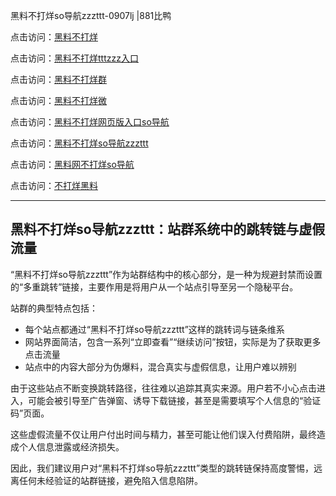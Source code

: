 黑料不打烊so导航zzzttt-0907lj |881比鸭

点击访问：<a href="https://heiliaolvzlu3.pages.dev">黑料不打烊</a>  

点击访问：<a href="https://heiliaoyvnrda.pages.dev">黑料不打烊tttzzz入口</a>  

点击访问：<a href="https://heiliaoxrq8i9.pages.dev">黑料不打烊群</a>  

点击访问：<a href="https://heiliao5s28gk.pages.dev">黑料不打烊微</a>  

点击访问：<a href="https://heiliaoryrhyu.pages.dev">黑料不打烊网页版入口so导航</a>  

点击访问：<a href="https://heiliao9wsbg3.pages.dev">黑料不打烊so导航zzzttt</a>  

点击访问：<a href="https://heiliaoxfe5rb.pages.dev">黑料网不打烊so导航</a>  

点击访问：<a href="https://heiliaokof3cy.pages.dev">不打烊黑料</a>  

---

## 黑料不打烊so导航zzzttt：站群系统中的跳转链与虚假流量

“黑料不打烊so导航zzzttt”作为站群结构中的核心部分，是一种为规避封禁而设置的“多重跳转”链接，主要作用是将用户从一个站点引导至另一个隐秘平台。

站群的典型特点包括：
- 每个站点都通过“黑料不打烊so导航zzzttt”这样的跳转词与链条维系  
- 网站界面简洁，包含一系列“立即查看”“继续访问”按钮，实际是为了获取更多点击流量  
- 站点中的内容大部分为伪爆料，混合真实与虚假信息，让用户难以辨别

由于这些站点不断变换跳转路径，往往难以追踪其真实来源。用户若不小心点击进入，可能会被引导至广告弹窗、诱导下载链接，甚至是需要填写个人信息的“验证码”页面。

这些虚假流量不仅让用户付出时间与精力，甚至可能让他们误入付费陷阱，最终造成个人信息泄露或经济损失。

因此，我们建议用户对“黑料不打烊so导航zzzttt”类型的跳转链保持高度警惕，远离任何未经验证的站群链接，避免陷入信息陷阱。

